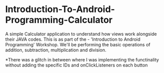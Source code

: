 # Introduction-To-Android-Programming-Calculator

A simple Calculator application to understand how views work alongside their JAVA codes. This is as part of the - 'Introduction to Android Programming' Workshop. We'll be performing the basic operations of addition, subtraction, multiplication and division.


*There was a glitch in between where I was implementing the functinality without adding the specific IDs and onClickListeners on each button
